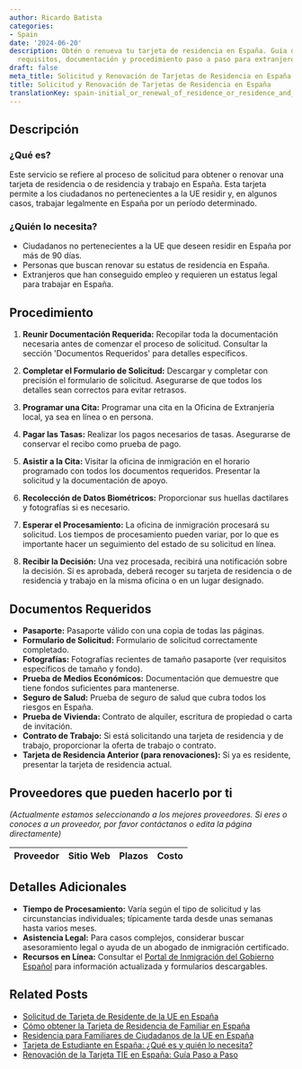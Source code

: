 ```yaml
---
author: Ricardo Batista
categories:
- Spain
date: '2024-06-20'
description: Obtén o renueva tu tarjeta de residencia en España. Guía detallada sobre
  requisitos, documentación y procedimiento paso a paso para extranjeros.
draft: false
meta_title: Solicitud y Renovación de Tarjetas de Residencia en España
title: Solicitud y Renovación de Tarjetas de Residencia en España
translationKey: spain-initial_or_renewal_of_residence_or_residence_and_work_card
---
```



## Descripción
### ¿Qué es?
Este servicio se refiere al proceso de solicitud para obtener o renovar una tarjeta de residencia o de residencia y trabajo en España. Esta tarjeta permite a los ciudadanos no pertenecientes a la UE residir y, en algunos casos, trabajar legalmente en España por un período determinado.

### ¿Quién lo necesita?
- Ciudadanos no pertenecientes a la UE que deseen residir en España por más de 90 días.
- Personas que buscan renovar su estatus de residencia en España.
- Extranjeros que han conseguido empleo y requieren un estatus legal para trabajar en España.

## Procedimiento

1. **Reunir Documentación Requerida:** Recopilar toda la documentación necesaria antes de comenzar el proceso de solicitud. Consultar la sección 'Documentos Requeridos' para detalles específicos.

2. **Completar el Formulario de Solicitud:** Descargar y completar con precisión el formulario de solicitud. Asegurarse de que todos los detalles sean correctos para evitar retrasos.

3. **Programar una Cita:** Programar una cita en la Oficina de Extranjería local, ya sea en línea o en persona.

4. **Pagar las Tasas:** Realizar los pagos necesarios de tasas. Asegurarse de conservar el recibo como prueba de pago.

5. **Asistir a la Cita:** Visitar la oficina de inmigración en el horario programado con todos los documentos requeridos. Presentar la solicitud y la documentación de apoyo.

6. **Recolección de Datos Biométricos:** Proporcionar sus huellas dactilares y fotografías si es necesario.

7. **Esperar el Procesamiento:** La oficina de inmigración procesará su solicitud. Los tiempos de procesamiento pueden variar, por lo que es importante hacer un seguimiento del estado de su solicitud en línea.

8. **Recibir la Decisión:** Una vez procesada, recibirá una notificación sobre la decisión. Si es aprobada, deberá recoger su tarjeta de residencia o de residencia y trabajo en la misma oficina o en un lugar designado.

## Documentos Requeridos

- **Pasaporte:** Pasaporte válido con una copia de todas las páginas.
- **Formulario de Solicitud:** Formulario de solicitud correctamente completado.
- **Fotografías:** Fotografías recientes de tamaño pasaporte (ver requisitos específicos de tamaño y fondo).
- **Prueba de Medios Económicos:** Documentación que demuestre que tiene fondos suficientes para mantenerse.
- **Seguro de Salud:** Prueba de seguro de salud que cubra todos los riesgos en España.
- **Prueba de Vivienda:** Contrato de alquiler, escritura de propiedad o carta de invitación.
- **Contrato de Trabajo:** Si está solicitando una tarjeta de residencia y de trabajo, proporcionar la oferta de trabajo o contrato.
- **Tarjeta de Residencia Anterior (para renovaciones):** Si ya es residente, presentar la tarjeta de residencia actual.

## Proveedores que pueden hacerlo por ti 
_(Actualmente estamos seleccionando a los mejores proveedores. Si eres o conoces a un proveedor, por favor contáctanos o edita la página directamente)_

| Proveedor        |     Sitio Web     |     Plazos    |       Costo      |
| :-------------: | :-------------: |  :-------------: | :-------------: |

## Detalles Adicionales
- **Tiempo de Procesamiento:** Varía según el tipo de solicitud y las circunstancias individuales; típicamente tarda desde unas semanas hasta varios meses.
- **Asistencia Legal:** Para casos complejos, considerar buscar asesoramiento legal o ayuda de un abogado de inmigración certificado.
- **Recursos en Línea:** Consultar el [Portal de Inmigración del Gobierno Español](http://extranjeros.inclusion.gob.es) para información actualizada y formularios descargables.

## Related Posts

- [Solicitud de Tarjeta de Residente de la UE en España](https://tramitit.com/es/guides/spain/solicitud_de_tarjeta_de_residente_comunitario/)
- [Cómo obtener la Tarjeta de Residencia de Familiar en España](https://tramitit.com/es/guides/spain/tarjeta_de_residencia_de_familiar_de_ciudadano_de_la_unión_europea/)
- [Residencia para Familiares de Ciudadanos de la UE en España](https://tramitit.com/es/guides/spain/solicitud_de_la_tarjeta_de_residencia_de_familiar_de_comunitario/)
- [Tarjeta de Estudiante en España: ¿Qué es y quién lo necesita?](https://tramitit.com/es/guides/spain/tarjeta_de_estudiantes_para_extranjeros_inicial_o_renovación/)
- [Renovación de la Tarjeta TIE en España: Guía Paso a Paso](https://tramitit.com/es/guides/spain/renovacion_de_la_tarjeta_de_residente_comunitario/)